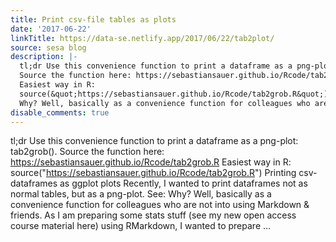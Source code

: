 ```yaml
---
title: Print csv-file tables as plots
date: '2017-06-22'
linkTitle: https://data-se.netlify.app/2017/06/22/tab2plot/
source: sesa blog
description: |-
  tl;dr Use this convenience function to print a dataframe as a png-plot: tab2grob().
  Source the function here: https://sebastiansauer.github.io/Rcode/tab2grob.R
  Easiest way in R:
  source(&quot;https://sebastiansauer.github.io/Rcode/tab2grob.R&quot;) Printing csv-dataframes as ggplot plots Recently, I wanted to print dataframes not as normal tables, but as a png-plot. See:
  Why? Well, basically as a convenience function for colleagues who are not into using Markdown &amp; friends. As I am preparing some stats stuff (see my new open access course material here) using RMarkdown, I wanted to prepare ...
disable_comments: true
---
```

tl;dr Use this convenience function to print a dataframe as a png-plot: tab2grob().
Source the function here: https://sebastiansauer.github.io/Rcode/tab2grob.R
Easiest way in R:
source(&quot;https://sebastiansauer.github.io/Rcode/tab2grob.R&quot;) Printing csv-dataframes as ggplot plots Recently, I wanted to print dataframes not as normal tables, but as a png-plot. See:
Why? Well, basically as a convenience function for colleagues who are not into using Markdown &amp; friends. As I am preparing some stats stuff (see my new open access course material here) using RMarkdown, I wanted to prepare ...